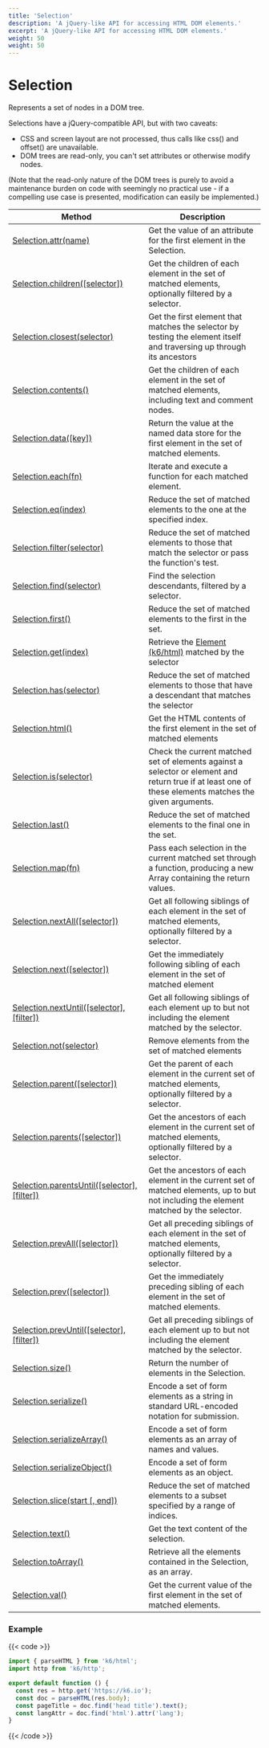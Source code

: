 ```yaml
---
title: 'Selection'
description: 'A jQuery-like API for accessing HTML DOM elements.'
excerpt: 'A jQuery-like API for accessing HTML DOM elements.'
weight: 50
weight: 50
---
```


# Selection

Represents a set of nodes in a DOM tree.

Selections have a jQuery-compatible API, but with two caveats:

- CSS and screen layout are not processed, thus calls like css() and offset() are unavailable.
- DOM trees are read-only, you can't set attributes or otherwise modify nodes.

(Note that the read-only nature of the DOM trees is purely to avoid a maintenance burden on code with seemingly no practical use - if a compelling use case is presented, modification can easily be implemented.)

| Method                                                                                                              | Description                                                                                                                                            |
| ------------------------------------------------------------------------------------------------------------------- | ------------------------------------------------------------------------------------------------------------------------------------------------------ |
| [Selection.attr(name)](/docs/k6/<K6_VERSION>/javascript-api/k6-html/selection/selection-attr)                   | Get the value of an attribute for the first element in the Selection.                                                                                  |
| [Selection.children([selector])](/javascript-api/k6-html/selection/selection-children)                              | Get the children of each element in the set of matched elements, optionally filtered by a selector.                                                    |
| [Selection.closest(selector)](/docs/k6/<K6_VERSION>/javascript-api/k6-html/selection/selection-closest)         | Get the first element that matches the selector by testing the element itself and traversing up through its ancestors                                  |
| [Selection.contents()](/docs/k6/<K6_VERSION>/javascript-api/k6-html/selection/selection-contents)               | Get the children of each element in the set of matched elements, including text and comment nodes.                                                     |
| [Selection.data([key])](/javascript-api/k6-html/selection/selection-data)                                           | Return the value at the named data store for the first element in the set of matched elements.                                                         |
| [Selection.each(fn)](/docs/k6/<K6_VERSION>/javascript-api/k6-html/selection/selection-each)                     | Iterate and execute a function for each matched element.                                                                                               |
| [Selection.eq(index)](/docs/k6/<K6_VERSION>/javascript-api/k6-html/selection/selection-eq)                      | Reduce the set of matched elements to the one at the specified index.                                                                                  |
| [Selection.filter(selector)](/docs/k6/<K6_VERSION>/javascript-api/k6-html/selection/selection-filter)           | Reduce the set of matched elements to those that match the selector or pass the function's test.                                                       |
| [Selection.find(selector)](/docs/k6/<K6_VERSION>/javascript-api/k6-html/selection/selection-find)               | Find the selection descendants, filtered by a selector.                                                                                                |
| [Selection.first()](/docs/k6/<K6_VERSION>/javascript-api/k6-html/selection/selection-first)                     | Reduce the set of matched elements to the first in the set.                                                                                            |
| [Selection.get(index)](/docs/k6/<K6_VERSION>/javascript-api/k6-html/selection/selection-get)                    | Retrieve the [Element (k6/html)](/docs/k6/<K6_VERSION>/javascript-api/k6-html/element) matched by the selector                                      |
| [Selection.has(selector)](/docs/k6/<K6_VERSION>/javascript-api/k6-html/selection/selection-has)                 | Reduce the set of matched elements to those that have a descendant that matches the selector                                                           |
| [Selection.html()](/docs/k6/<K6_VERSION>/javascript-api/k6-html/selection/selection-html)                       | Get the HTML contents of the first element in the set of matched elements                                                                              |
| [Selection.is(selector)](/docs/k6/<K6_VERSION>/javascript-api/k6-html/selection/selection-is)                   | Check the current matched set of elements against a selector or element and return true if at least one of these elements matches the given arguments. |
| [Selection.last()](/docs/k6/<K6_VERSION>/javascript-api/k6-html/selection/selection-last)                       | Reduce the set of matched elements to the final one in the set.                                                                                        |
| [Selection.map(fn)](/docs/k6/<K6_VERSION>/javascript-api/k6-html/selection/selection-map)                       | Pass each selection in the current matched set through a function, producing a new Array containing the return values.                                 |
| [Selection.nextAll([selector])](/javascript-api/k6-html/selection/selection-nextall)                                | Get all following siblings of each element in the set of matched elements, optionally filtered by a selector.                                          |
| [Selection.next([selector])](/javascript-api/k6-html/selection/selection-next)                                      | Get the immediately following sibling of each element in the set of matched element                                                                    |
| [Selection.nextUntil([selector], [filter])](/javascript-api/k6-html/selection/selection-nextuntil)                  | Get all following siblings of each element up to but not including the element matched by the selector.                                                |
| [Selection.not(selector)](/docs/k6/<K6_VERSION>/javascript-api/k6-html/selection/selection-not)                 | Remove elements from the set of matched elements                                                                                                       |
| [Selection.parent([selector])](/javascript-api/k6-html/selection/selection-parent)                                  | Get the parent of each element in the current set of matched elements, optionally filtered by a selector.                                              |
| [Selection.parents([selector])](/javascript-api/k6-html/selection/selection-parents)                                | Get the ancestors of each element in the current set of matched elements, optionally filtered by a selector.                                           |
| [Selection.parentsUntil([selector], [filter])](/javascript-api/k6-html/selection/selection-parentsuntil)            | Get the ancestors of each element in the current set of matched elements, up to but not including the element matched by the selector.                 |
| [Selection.prevAll([selector])](/javascript-api/k6-html/selection/selection-prevall)                                | Get all preceding siblings of each element in the set of matched elements, optionally filtered by a selector.                                          |
| [Selection.prev([selector])](/javascript-api/k6-html/selection/selection-prev)                                      | Get the immediately preceding sibling of each element in the set of matched elements.                                                                  |
| [Selection.prevUntil([selector], [filter])](/javascript-api/k6-html/selection/selection-prevuntil)                  | Get all preceding siblings of each element up to but not including the element matched by the selector.                                                |
| [Selection.size()](/docs/k6/<K6_VERSION>/javascript-api/k6-html/selection/selection-size)                       | Return the number of elements in the Selection.                                                                                                        |
| [Selection.serialize()](/docs/k6/<K6_VERSION>/javascript-api/k6-html/selection/selection-size)                  | Encode a set of form elements as a string in standard URL-encoded notation for submission.                                                             |
| [Selection.serializeArray()](/docs/k6/<K6_VERSION>/javascript-api/k6-html/selection/selection-size)             | Encode a set of form elements as an array of names and values.                                                                                         |
| [Selection.serializeObject()](/docs/k6/<K6_VERSION>/javascript-api/k6-html/selection/selection-serializeobject) | Encode a set of form elements as an object.                                                                                                            |
| [Selection.slice(start [, end])](/javascript-api/k6-html/selection/selection-slice)                                 | Reduce the set of matched elements to a subset specified by a range of indices.                                                                        |
| [Selection.text()](/docs/k6/<K6_VERSION>/javascript-api/k6-html/selection/selection-text)                       | Get the text content of the selection.                                                                                                                 |
| [Selection.toArray()](/docs/k6/<K6_VERSION>/javascript-api/k6-html/selection/selection-toarray)                 | Retrieve all the elements contained in the Selection, as an array.                                                                                     |
| [Selection.val()](/docs/k6/<K6_VERSION>/javascript-api/k6-html/selection/selection-val)                         | Get the current value of the first element in the set of matched elements.                                                                             |

### Example

{{< code >}}

```javascript
import { parseHTML } from 'k6/html';
import http from 'k6/http';

export default function () {
  const res = http.get('https://k6.io');
  const doc = parseHTML(res.body);
  const pageTitle = doc.find('head title').text();
  const langAttr = doc.find('html').attr('lang');
}
```

{{< /code >}}
